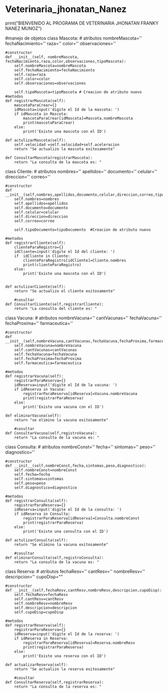 # Veterinaria_jhonatan_Nanez

print("BIENVENIDO AL PROGRAMA DE VETERINARIA JHONATAN FRANKY NANEZ MUNOZ")

#manejo de objetos
class Mascota:
    # atributos
    nombreMascota=''
    fechaNacimiento=''
    raza=''
    color=''
    observaciones=''

    #constructor
    def __init__(self, nombreMascota, fechaNacimiento,raza,color,observaciones,tipoMascota):
        self.nombreMascota=nombreMascota
        self.fechaNacimiento=fechaNacimiento
        self.raza=raza
        self.color=color
        self.observaciones=observaciones

        self.tipoMascota=tipoMascota # Creacion de atributo nuevo
    #metodos
    def registrarMascota(self):
        mascotaParaCrear={}
        idMascota=input('digite el Id de la mascota: ')
        if idMascota in Mascota:
            mascotaParaCrear[idMascota]=Mascota.nombreMascota
            print(mascotaParaCrear)
        else:
            print('Existe una mascota con el ID')

    def actulizarMascota(self):
        self.velocidad =self.velocidad+self.aceleracion
        return "Se actualizo la mascota exitosamente"
        
    def ConsultarMascota(registrarMascota):
        return "La consulta de la mascota es: "

class Cliente:
    # atributos
    nombres=''
    apellidos=''
    documento=''
    celular=''
    direccion=''
    correo=''

    #constructor
    def __init__(self,nombres,apellidos,documento,celular,direccion,correo,tipoDocumento):
        self.nombres=nombres
        self.apellidos=apellidos
        self.documento=documento
        self.celular=celular
        self.direccion=direccion
        self.correo=correo

        self.tipoDocumento=tipoDocumento  #Creacion de atributo nuevo

    #metodos
    def registrarCliente(self):
        clienteParaRegistro={}
        idCliente=input('digite el Id del cliente: ')
        if  idCliente in Cliente:
            clienteParaRegistro[idCliente]=Cliente.nombres
            print(clienteParaRegistro)
        else:
            print('Existe una mascota con el ID')


    def actulizarCLiente(self):
        return "Se actualizo el cliente exitosamente"

        #cosultar
    def ConsultarCLiente(self,registrarCliente):
        return "La consulta del cliente es: "

class Vacuna:
    # atributos
    nombreVacuna=''
    cantVacunas=''
    fechaVacuna=''
    fechaProxima=''
    farmaceutica=''

    #constructor
    def __init__(self,nombreVacuna,cantVacunas,fechaVacuna,fechaProxima,farmaceutica):
        self.nombreVacuna=nombreVacuna
        self.cantVacunas=cantVacunas
        self.fechaVacuna=fechaVacuna
        self.fechaProxima=fechaProxima
        self.farmaceutica=farmaceutica

    #metodos
    def registrarVacuna(self):
        registrarParaReserva={}
        idReserva=input('digite el Id de la vacuna: ')
        if idReserva in Vacuna:
            registrarParaReserva[idReserva]=Vacuna.nombreVacuna
            print(registrarParaReserva)
        else:
            print('Existe una vacuna con el ID')
             
    def eliminarVacuna(self):
        return "se elimino la vacuna exitosamente"

        #cosultar
    def ConsultarVacuna(self,registroVacuna):
        return "La consulta de la vacuna es: "

class Consulta:
    # atributos
    nombreConst=''
    fecha=''
    sintomas=''
    peso=''
    diagnostico=''

    #constructor
    def __init__(self,nombreConst,fecha,sintomas,peso,diagnostico):
        self.nombreConst=nombreConst
        self.fecha=fecha
        self.sintomas=sintomas
        self.peso=peso
        self.diagnostico=diagnostico

    #metodos
    def registrarConsulta(self):
        registrarParaReserva={}
        idReserva=input('digite el Id de la consulta: ')
        if idReserva in Consulta:
            registrarParaReserva[idReserva]=Consulta.nombreConst
            print(registrarParaReserva)
        else:
            print('Existe una consulta con el ID')
             
    def actulizarConsulta(self):
        return "Se elimino la vacuna exitosamente"

        #cosultar
    def eliminarConsulta(self,registroConsulta):
        return "La consulta de la vacuna es: "

class Reserva:
    # atributos
    fechaResv=''
    cantResv=''
    nombreResv=''
    descripcion=''
    cupoDisp=""

    #constructor
    def __init__(self,fechaResv,cantResv,nombreResv,descripcion,cupoDisp):
        self.fechaResv=fechaResv
        self.cantResv=cantResv
        self.nombreResv=nombreResv
        self.descripcion=descripcion
        self.cupoDisp=cupoDisp

    #metodos
    def registrarReserva(self):
        registrarParaReserva={}
        idReserva=input('digite el Id de la reserva: ')
        if idReserva in Reserva:
            registrarParaReserva[idReserva]=Reserva.nombreResv
            print(registrarParaReserva)
        else:
            print('Existe una reserva con el ID')
             
    def actualizarReserva(self):
        return "Se actualizo la reserva exitosamente"

        #cosultar
    def ConsultarReserva(self,registrarReserva):
        return "La consulta de la reserva es: "
